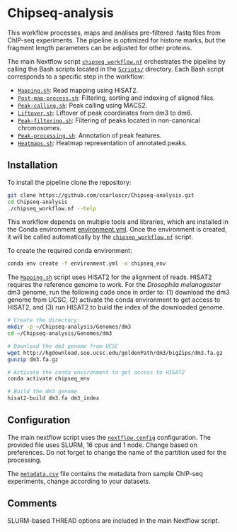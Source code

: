 # Chipseq-analysis

This workflow processes, maps and analises pre-filtered .fastq files from ChIP-seq experiments. The pipeline is optimized for histone marks, but the fragment length parameters can be adjusted for other proteins.

The main Nextflow script [`chipseq_workflow.nf`](chipseq_workflow.nf) orchestrates the pipeline by calling the Bash scripts located in the [`Scripts/`](Scripts/) directory. Each Bash script corresponds to a specific step in the workflow:

- [`Mapping.sh`](Scripts/Mapping.sh): Read mapping using HISAT2.
- [`Post-map-process.sh`](Scripts/Post-map-process.sh): Filtering, sorting and indexing of aligned files.
- [`Peak-calling.sh`](Scripts/Peak-calling.sh): Peak calling using MACS2.
- [`Liftover.sh`](Scripts/Liftover.sh): Liftover of peak coordinates from dm3 to dm6.
- [`Peak-filtering.sh`](Scripts/Peak-filtering.sh): Filtering of peaks located in non-canonical chromosomes.
- [`Peak-processing.sh`](Scripts/Peak-processing.sh): Annotation of peak features.
- [`Heatmaps.sh`](Scripts/Heatmaps.sh): Heatmap representation of annotated peaks.


## Installation

To install the pipeline clone the repository:
```bash
git clone https://github.com/ccarloscr/Chipseq-analysis.git
cd Chipseq-analysis
./chipseq_workflow.nf --help
```

This workflow depends on multiple tools and libraries, which are installed in the Conda environment [environment.yml](environment.yml). Once the environment is created, it will be called automatically by the [`chipseq_workflow.nf`](chipseq_workflow.nf) script.

To create the required conda environment:
```bash
conda env create -f environment.yml -n chipseq_env
```

The [`Mapping.sh`](Scripts/Mapping.sh) script uses HISAT2 for the alignment of reads. HISAT2 requires the reference genome to work. For the _Drosophila melanogaster_ dm3 genome, run the following code once in order to: (1) download the dm3 genome from UCSC, (2) activate the conda environment to get access to HISAT2, and (3) run HISAT2 to build the index of the downloaded genome.
```bash
# Create the directory:
mkdir -p ~/Chipseq-analysis/Genomes/dm3
cd ~/Chipseq-analysis/Genomes/dm3

# Download the dm3 genome from UCSC
wget http://hgdownload.soe.ucsc.edu/goldenPath/dm3/bigZips/dm3.fa.gz
gunzip dm3.fa.gz

# Activate the conda environment to get access to HISAT2
conda activate chipseq_env

# Build the dm3 genome
hisat2-build dm3.fa dm3_index
```


## Configuration

The main nextflow script uses the [`nextflow.config`](nextflow.config) configuration. The provided file uses SLURM, 16 cpus and 1 node. Change based on preferences. Do not forget to change the name of the partition used for the processing.

The [`metadata.csv`](metadata.csv) file contains the metadata from sample ChIP-seq experiments, change according to your datasets.


## Comments

SLURM-based THREAD options are included in the main Nextflow script.









